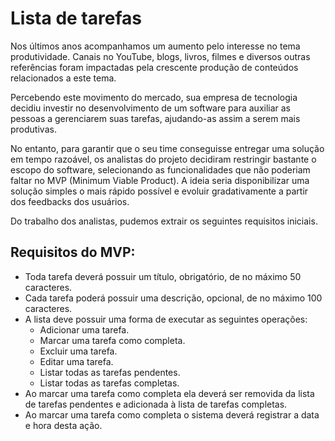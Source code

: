 # Lista de tarefas

Nos últimos anos acompanhamos um aumento pelo interesse no tema produtividade. Canais no YouTube, blogs, livros, filmes e diversos outras referências foram impactadas pela crescente produção de conteúdos relacionados a este tema.

Percebendo este movimento do mercado, sua empresa de tecnologia decidiu investir no desenvolvimento de um software para auxiliar as pessoas a gerenciarem suas tarefas, ajudando-as assim a serem mais produtivas.

No entanto, para garantir que o seu time conseguisse entregar uma solução em tempo razoável, os analistas do projeto decidiram restringir bastante o escopo do software, selecionando as funcionalidades que não poderiam faltar no MVP (Minimum Viable Product). A ideia seria disponibilizar uma solução simples o mais rápido possível e evoluir gradativamente a partir dos feedbacks dos usuários.

Do trabalho dos analistas, pudemos extrair os seguintes requisitos iniciais.

## Requisitos do MVP:

- Toda tarefa deverá possuir um título, obrigatório, de no máximo 50 caracteres.
- Cada tarefa poderá possuir uma descrição, opcional, de no máximo 100 caracteres.
- A lista deve possuir uma forma de executar as seguintes operações:
  - Adicionar uma tarefa.
  - Marcar uma tarefa como completa.
  - Excluir uma tarefa.
  - Editar uma tarefa.
  - Listar todas as tarefas pendentes.
  - Listar todas as tarefas completas.
- Ao marcar uma tarefa como completa ela deverá ser removida da lista de tarefas pendentes e adicionada à lista de tarefas completas.
- Ao marcar uma tarefa como completa o sistema deverá registrar a data e hora desta ação.